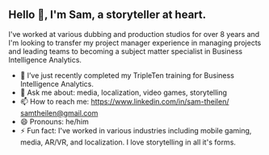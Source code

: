 ## Hello 👋, I'm Sam, a storyteller at heart.

I've worked at various dubbing and production studios for over 8 years and I'm looking to transfer my project manager experience in managing projects and leading teams to becoming a subject matter specialist in Business Intelligence Analytics.

- 🌱 I’ve just recently completed my TripleTen training for Business Intelligence Analytics.
- 💬 Ask me about:  media, localization, video games, storytelling
- 📫 How to reach me: https://www.linkedin.com/in/sam-theilen/ samtheilen@gmail.com
- 😄 Pronouns: he/him
- ⚡ Fun fact: I've worked in various industries including mobile gaming, media, AR/VR, and localization. I love storytelling in all it's forms.

